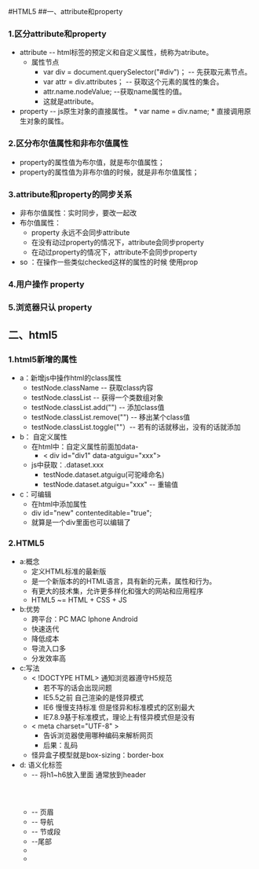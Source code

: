 #HTML5
##一、attribute和property
### 1.区分attribute和property
* attribute -- html标签的预定义和自定义属性，统称为atribute。
	* 属性节点 
		* var div = document.querySelector("#div")； -- 先获取元素节点。
		* var attr = div.attributes； -- 获取这个元素的属性的集合。
		* attr.name.nodeValue; --获取name属性的值。
		* 这就是attribute。
* property -- js原生对象的直接属性。
		* var name = div.name;
		* 直接调用原生对象的属性。
### 2.区分布尔值属性和非布尔值属性
* property的属性值为布尔值，就是布尔值属性；
* property的属性值为非布尔值的时候，就是非布尔值属性；
### 3.attribute和property的同步关系
* 非布尔值属性：实时同步，要改一起改
* 布尔值属性：
	* property 永远不会同步attribute
	* 在没有动过property的情况下，attribute会同步property
	* 在动过property的情况下，attribute不会同步property
* so ：在操作一些类似checked这样的属性的时候 使用prop 
### 4.用户操作 property
### 5.浏览器只认 property
## 二、html5
### 1.html5新增的属性
* a：新增js中操作html的class属性
	* testNode.className -- 获取class内容
	* testNode.classList -- 获得一个类数组对象
	* testNode.classList.add("") -- 添加class值
	* testNode.classList.remove("") -- 移出某个class值
	* testNode.classList.toggle(""）-- 若有的话就移出，没有的话就添加
* b： 自定义属性  
	* 在html中：自定义属性前面加data-
		* < div id="div1" data-atguigu="xxx">
	* js中获取：.dataset.xxx
		* testNode.dataset.atguigu(可驼峰命名)
		* testNode.dataset.atguigu="xxx" -- 重输值
* c：可编辑
	* 在html中添加属性
	* div id="new" contenteditable="true";
	* 就算是一个div里面也可以编辑了
### 2.HTML5
* a:概念 
	* 定义HTML标准的最新版
	* 是一个新版本的的HTML语言，具有新的元素，属性和行为。
	* 有更大的技术集，允许更多样化和强大的网站和应用程序
	* HTML5 ~= HTML + CSS + JS
* b:优势
	*  跨平台：PC MAC Iphone Android
	*  快速迭代
	*  降低成本
	*  导流入口多
	*  分发效率高
* c:写法
	* < !DOCTYPE HTML> 通知浏览器遵守H5规范
		* 若不写的话会出现问题
		* IE5.5之前 自己渲染的是怪异模式
		* IE6 慢慢支持标准 但是怪异和标准模式的区别最大
		* IE7.8.9基于标准模式，理论上有怪异模式但是没有 
	* < meta charset="UTF-8" >
		* 告诉浏览器使用哪种编码来解析网页
		* 后果：乱码 
	* 怪异盒子模型就是box-sizing：border-box 
* d: 语义化标签  
	* <hgroup> </hgroup> -- 将h1~h6放入里面 通常放到header
	* <header></header> -- 页眉
	* <nav></nav> -- 导航
	* <section></section> -- 节或段
	* <footer></footer> --尾部
	* <article></article>
	* <aside></aside>
